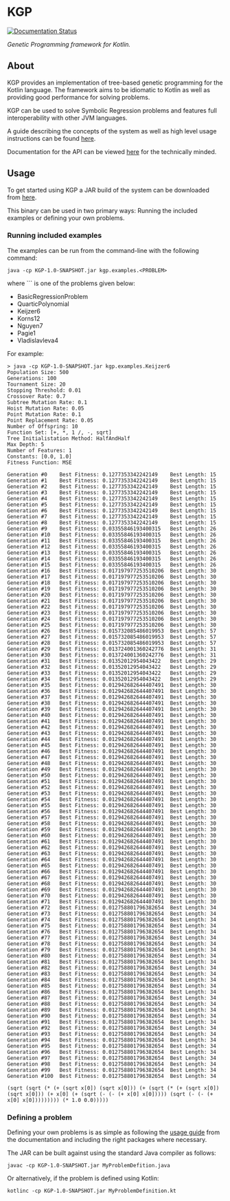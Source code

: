 # KGP

[![Documentation Status](https://readthedocs.org/projects/kgp/badge/)](https://kgp.readthedocs.io/en/latest/)

*Genetic Programming framework for Kotlin.*

## About

KGP provides an implementation of tree-based genetic programming for the Kotlin language. The framework aims to be idiomatic to Kotlin as well as providing good performance for solving problems. 

KGP can be used to solve Symbolic Regression problems and features full interoperability with other JVM languages.

A guide describing the concepts of the system as well as high level usage instructions can be found [here](http://kgp.readthedocs.io/en/latest/).

Documentation for the API can be viewed [here](https://jeds6391.github.io/KGP/) for the technically minded.

## Usage

To get started using KGP a JAR build of the system can be downloaded from [here](https://github.com/JedS6391/KGP/releases/download/v0.1/KGP-1.0-SNAPSHOT.jar).

This binary can be used in two primary ways: Running the included examples or defining your own problems.

### Running included examples

The examples can be run from the command-line with the following command:

```
java -cp KGP-1.0-SNAPSHOT.jar kgp.examples.<PROBLEM>
```

where `<PROBLEM>`` is one of the problems given below:

- BasicRegressionProblem
- QuarticPolynomial
- Keijzer6
- Korns12
- Nguyen7
- Pagie1
- Vladislavleva4

For example:

```
> java -cp KGP-1.0-SNAPSHOT.jar kgp.examples.Keijzer6
Population Size: 500
Generations: 100
Tournament Size: 20
Stopping Threshold: 0.01
Crossover Rate: 0.7
Subtree Mutation Rate: 0.1
Hoist Mutation Rate: 0.05
Point Mutation Rate: 0.1
Point Replacement Rate: 0.05
Number of Offspring: 10
Function Set: [+, *, 1 /, -, sqrt]
Tree Initialistation Method: HalfAndHalf
Max Depth: 5
Number of Features: 1
Constants: [0.0, 1.0]
Fitness Function: MSE

Generation #0    Best Fitness: 0.1277353342242149    Best Length: 15
Generation #1    Best Fitness: 0.1277353342242149    Best Length: 15
Generation #2    Best Fitness: 0.1277353342242149    Best Length: 15
Generation #3    Best Fitness: 0.1277353342242149    Best Length: 15
Generation #4    Best Fitness: 0.1277353342242149    Best Length: 15
Generation #5    Best Fitness: 0.1277353342242149    Best Length: 15
Generation #6    Best Fitness: 0.1277353342242149    Best Length: 15
Generation #7    Best Fitness: 0.1277353342242149    Best Length: 15
Generation #8    Best Fitness: 0.1277353342242149    Best Length: 15
Generation #9    Best Fitness: 0.03355846193400315   Best Length: 26
Generation #10   Best Fitness: 0.03355846193400315   Best Length: 26
Generation #11   Best Fitness: 0.03355846193400315   Best Length: 26
Generation #12   Best Fitness: 0.03355846193400315   Best Length: 26
Generation #13   Best Fitness: 0.03355846193400315   Best Length: 26
Generation #14   Best Fitness: 0.03355846193400315   Best Length: 26
Generation #15   Best Fitness: 0.03355846193400315   Best Length: 26
Generation #16   Best Fitness: 0.017197977253510206  Best Length: 30
Generation #17   Best Fitness: 0.017197977253510206  Best Length: 30
Generation #18   Best Fitness: 0.017197977253510206  Best Length: 30
Generation #19   Best Fitness: 0.017197977253510206  Best Length: 30
Generation #20   Best Fitness: 0.017197977253510206  Best Length: 30
Generation #21   Best Fitness: 0.017197977253510206  Best Length: 30
Generation #22   Best Fitness: 0.017197977253510206  Best Length: 30
Generation #23   Best Fitness: 0.017197977253510206  Best Length: 30
Generation #24   Best Fitness: 0.017197977253510206  Best Length: 30
Generation #25   Best Fitness: 0.017197977253510206  Best Length: 30
Generation #26   Best Fitness: 0.015732085486019953  Best Length: 57
Generation #27   Best Fitness: 0.015732085486019953  Best Length: 57
Generation #28   Best Fitness: 0.015732085486019953  Best Length: 57
Generation #29   Best Fitness: 0.013724001360242776  Best Length: 31
Generation #30   Best Fitness: 0.013724001360242776  Best Length: 31
Generation #31   Best Fitness: 0.01352012954043422   Best Length: 29
Generation #32   Best Fitness: 0.01352012954043422   Best Length: 29
Generation #33   Best Fitness: 0.01352012954043422   Best Length: 29
Generation #34   Best Fitness: 0.01352012954043422   Best Length: 29
Generation #35   Best Fitness: 0.012942682644407491  Best Length: 30
Generation #36   Best Fitness: 0.012942682644407491  Best Length: 30
Generation #37   Best Fitness: 0.012942682644407491  Best Length: 30
Generation #38   Best Fitness: 0.012942682644407491  Best Length: 30
Generation #39   Best Fitness: 0.012942682644407491  Best Length: 30
Generation #40   Best Fitness: 0.012942682644407491  Best Length: 30
Generation #41   Best Fitness: 0.012942682644407491  Best Length: 30
Generation #42   Best Fitness: 0.012942682644407491  Best Length: 30
Generation #43   Best Fitness: 0.012942682644407491  Best Length: 30
Generation #44   Best Fitness: 0.012942682644407491  Best Length: 30
Generation #45   Best Fitness: 0.012942682644407491  Best Length: 30
Generation #46   Best Fitness: 0.012942682644407491  Best Length: 30
Generation #47   Best Fitness: 0.012942682644407491  Best Length: 30
Generation #48   Best Fitness: 0.012942682644407491  Best Length: 30
Generation #49   Best Fitness: 0.012942682644407491  Best Length: 30
Generation #50   Best Fitness: 0.012942682644407491  Best Length: 30
Generation #51   Best Fitness: 0.012942682644407491  Best Length: 30
Generation #52   Best Fitness: 0.012942682644407491  Best Length: 30
Generation #53   Best Fitness: 0.012942682644407491  Best Length: 30
Generation #54   Best Fitness: 0.012942682644407491  Best Length: 30
Generation #55   Best Fitness: 0.012942682644407491  Best Length: 30
Generation #56   Best Fitness: 0.012942682644407491  Best Length: 30
Generation #57   Best Fitness: 0.012942682644407491  Best Length: 30
Generation #58   Best Fitness: 0.012942682644407491  Best Length: 30
Generation #59   Best Fitness: 0.012942682644407491  Best Length: 30
Generation #60   Best Fitness: 0.012942682644407491  Best Length: 30
Generation #61   Best Fitness: 0.012942682644407491  Best Length: 30
Generation #62   Best Fitness: 0.012942682644407491  Best Length: 30
Generation #63   Best Fitness: 0.012942682644407491  Best Length: 30
Generation #64   Best Fitness: 0.012942682644407491  Best Length: 30
Generation #65   Best Fitness: 0.012942682644407491  Best Length: 30
Generation #66   Best Fitness: 0.012942682644407491  Best Length: 30
Generation #67   Best Fitness: 0.012942682644407491  Best Length: 30
Generation #68   Best Fitness: 0.012942682644407491  Best Length: 30
Generation #69   Best Fitness: 0.012942682644407491  Best Length: 30
Generation #70   Best Fitness: 0.012942682644407491  Best Length: 30
Generation #71   Best Fitness: 0.012942682644407491  Best Length: 30
Generation #72   Best Fitness: 0.012758801796382654  Best Length: 34
Generation #73   Best Fitness: 0.012758801796382654  Best Length: 34
Generation #74   Best Fitness: 0.012758801796382654  Best Length: 34
Generation #75   Best Fitness: 0.012758801796382654  Best Length: 34
Generation #76   Best Fitness: 0.012758801796382654  Best Length: 34
Generation #77   Best Fitness: 0.012758801796382654  Best Length: 34
Generation #78   Best Fitness: 0.012758801796382654  Best Length: 34
Generation #79   Best Fitness: 0.012758801796382654  Best Length: 34
Generation #80   Best Fitness: 0.012758801796382654  Best Length: 34
Generation #81   Best Fitness: 0.012758801796382654  Best Length: 34
Generation #82   Best Fitness: 0.012758801796382654  Best Length: 34
Generation #83   Best Fitness: 0.012758801796382654  Best Length: 34
Generation #84   Best Fitness: 0.012758801796382654  Best Length: 34
Generation #85   Best Fitness: 0.012758801796382654  Best Length: 34
Generation #86   Best Fitness: 0.012758801796382654  Best Length: 34
Generation #87   Best Fitness: 0.012758801796382654  Best Length: 34
Generation #88   Best Fitness: 0.012758801796382654  Best Length: 34
Generation #89   Best Fitness: 0.012758801796382654  Best Length: 34
Generation #90   Best Fitness: 0.012758801796382654  Best Length: 34
Generation #91   Best Fitness: 0.012758801796382654  Best Length: 34
Generation #92   Best Fitness: 0.012758801796382654  Best Length: 34
Generation #93   Best Fitness: 0.012758801796382654  Best Length: 34
Generation #94   Best Fitness: 0.012758801796382654  Best Length: 34
Generation #95   Best Fitness: 0.012758801796382654  Best Length: 34
Generation #96   Best Fitness: 0.012758801796382654  Best Length: 34
Generation #97   Best Fitness: 0.012758801796382654  Best Length: 34
Generation #98   Best Fitness: 0.012758801796382654  Best Length: 34
Generation #99   Best Fitness: 0.012758801796382654  Best Length: 34
Generation #100  Best Fitness: 0.012758801796382654  Best Length: 34

(sqrt (sqrt (* (+ (sqrt x[0]) (sqrt x[0])) (+ (sqrt (* (+ (sqrt x[0]) (sqrt x[0])) (+ x[0] (+ (sqrt (- (- (+ x[0] x[0])))) (sqrt (- (- (+ x[0] x[0])))))))) (* 1.0 0.0)))))
```

### Defining a problem

Defining your own problems is as simple as following the [usage guide](http://kgp.readthedocs.io/en/latest/usage.html/) from the documentation and including the right packages where necessary. 

The JAR can be built against using the standard Java compiler as follows:

```
javac -cp KGP-1.0-SNAPSHOT.jar MyProblemDefition.java
```

Or alternatively, if the problem is defined using Kotlin:

```
kotlinc -cp KGP-1.0-SNAPSHOT.jar MyProblemDefinition.kt
```


